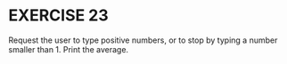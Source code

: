 # EXERCISE 23

Request the user to type positive numbers, or to stop by typing a number smaller than 1. Print the average.